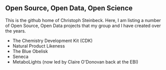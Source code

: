 ## Open Source, Open Data, Open Science

This is the github home of Christoph Steinbeck. Here, I am listing a number of Open Source, Open Data projects that my group and I have created over the years. 

- The Chemistry Development Kit (CDK) 
- Natural Product Likeness
- The Blue Obelisk
- Seneca
- MetaboLights (now led by Claire O'Donovan back at the EBI)



